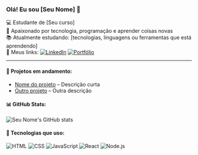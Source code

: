 ### Olá! Eu sou [Seu Nome] 👋

💻 Estudante de [Seu curso]  
🚀 Apaixonado por tecnologia, programação e aprender coisas novas  
📚 Atualmente estudando: [tecnologias, linguagens ou ferramentas que está aprendendo]  
🔗 Meus links:
[![LinkedIn](https://img.shields.io/badge/LinkedIn-0077B5?style=flat&logo=linkedin&logoColor=white)](https://linkedin.com/in/seu-perfil)
[![Portfólio](https://img.shields.io/badge/Portfolio-000?style=flat&logo=vercel&logoColor=white)](https://seuportfolio.com)

---

#### 🚧 Projetos em andamento:
- [Nome do projeto](link) – Descrição curta
- [Outro projeto](link) – Outra descrição

#### 📊 GitHub Stats:
![Seu Nome's GitHub stats](https://github-readme-stats.vercel.app/api?username=seu-usuario&show_icons=true&theme=radical)

#### 🧠 Tecnologias que uso:
![HTML](https://img.shields.io/badge/-HTML5-e34c26?style=flat&logo=html5&logoColor=white)
![CSS](https://img.shields.io/badge/-CSS3-1572b6?style=flat&logo=css3)
![JavaScript](https://img.shields.io/badge/-JavaScript-F7DF1E?style=flat&logo=javascript&logoColor=black)
![React](https://img.shields.io/badge/-React-61DAFB?style=flat&logo=react&logoColor=black)
![Node.js](https://img.shields.io/badge/-Node.js-339933?style=flat&logo=node.js&logoColor=white)

